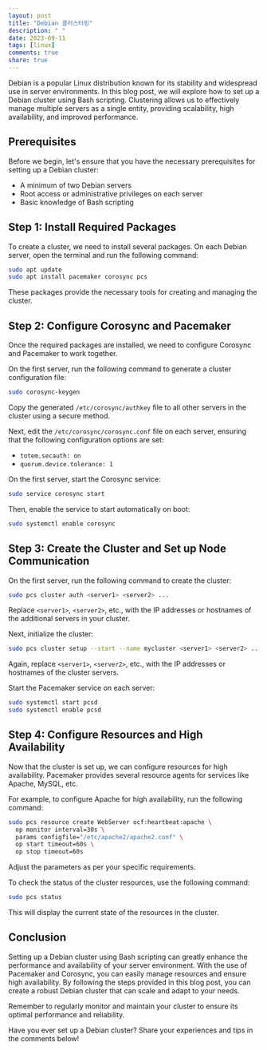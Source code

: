 ```yaml
---
layout: post
title: "Debian 클러스터링"
description: " "
date: 2023-09-11
tags: [linux]
comments: true
share: true
---
```


Debian is a popular Linux distribution known for its stability and widespread use in server environments. In this blog post, we will explore how to set up a Debian cluster using Bash scripting. Clustering allows us to effectively manage multiple servers as a single entity, providing scalability, high availability, and improved performance.

## Prerequisites
Before we begin, let's ensure that you have the necessary prerequisites for setting up a Debian cluster:

- A minimum of two Debian servers
- Root access or administrative privileges on each server
- Basic knowledge of Bash scripting

## Step 1: Install Required Packages
To create a cluster, we need to install several packages. On each Debian server, open the terminal and run the following command:

```bash
sudo apt update
sudo apt install pacemaker corosync pcs
```

These packages provide the necessary tools for creating and managing the cluster.

## Step 2: Configure Corosync and Pacemaker
Once the required packages are installed, we need to configure Corosync and Pacemaker to work together.

On the first server, run the following command to generate a cluster configuration file:

```bash
sudo corosync-keygen
```

Copy the generated `/etc/corosync/authkey` file to all other servers in the cluster using a secure method.

Next, edit the `/etc/corosync/corosync.conf` file on each server, ensuring that the following configuration options are set:

- `totem.secauth: on`
- `quorum.device.tolerance: 1`

On the first server, start the Corosync service:

```bash
sudo service corosync start
```

Then, enable the service to start automatically on boot:

```bash
sudo systemctl enable corosync
```

## Step 3: Create the Cluster and Set up Node Communication
On the first server, run the following command to create the cluster:

```bash
sudo pcs cluster auth <server1> <server2> ...
```

Replace `<server1>`, `<server2>`, etc., with the IP addresses or hostnames of the additional servers in your cluster.

Next, initialize the cluster:

```bash
sudo pcs cluster setup --start --name mycluster <server1> <server2> ...
```

Again, replace `<server1>`, `<server2>`, etc., with the IP addresses or hostnames of the cluster servers.

Start the Pacemaker service on each server:

```bash
sudo systemctl start pcsd
sudo systemctl enable pcsd
```

## Step 4: Configure Resources and High Availability
Now that the cluster is set up, we can configure resources for high availability. Pacemaker provides several resource agents for services like Apache, MySQL, etc.

For example, to configure Apache for high availability, run the following command:

```bash
sudo pcs resource create WebServer ocf:heartbeat:apache \
  op monitor interval=30s \
  params configfile="/etc/apache2/apache2.conf" \
  op start timeout=60s \
  op stop timeout=60s
```

Adjust the parameters as per your specific requirements.

To check the status of the cluster resources, use the following command:

```bash
sudo pcs status
```

This will display the current state of the resources in the cluster.

## Conclusion
Setting up a Debian cluster using Bash scripting can greatly enhance the performance and availability of your server environment. With the use of Pacemaker and Corosync, you can easily manage resources and ensure high availability. By following the steps provided in this blog post, you can create a robust Debian cluster that can scale and adapt to your needs.

Remember to regularly monitor and maintain your cluster to ensure its optimal performance and reliability.

Have you ever set up a Debian cluster? Share your experiences and tips in the comments below!